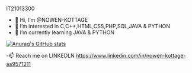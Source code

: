 IT21013300

- 👋 Hi, I’m @NOWEN-KOTTAGE
- 👀 I’m interested in C,C++,HTML,CSS,PHP,SQL,JAVA & PYTHON
- 🌱 I’m currently learning JAVA & PYTHON

[![Anurag's GitHub stats](https://github-readme-stats.vercel.app/api?username=KOTTAGENVH)](https://github.com/anuraghazra/github-readme-stats)

-📫 Reach me on LINKEDLN https://www.linkedin.com/in/nowen-kottage-aa9571211
